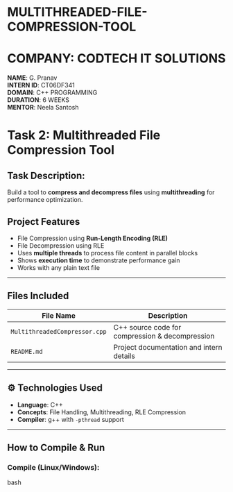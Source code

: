 # MULTITHREADED-FILE-COMPRESSION-TOOL
#  COMPANY: CODTECH IT SOLUTIONS

 **NAME**: G. Pranav  
 **INTERN ID**: CT06DF341  
 **DOMAIN**: C++ PROGRAMMING  
 **DURATION**: 6 WEEKS  
 **MENTOR**: Neela Santosh  



#  Task 2: Multithreaded File Compression Tool

## Task Description:
Build a tool to **compress and decompress files** using **multithreading** for performance optimization.



##  Project Features

- File Compression using **Run-Length Encoding (RLE)**
- File Decompression using RLE
- Uses **multiple threads** to process file content in parallel blocks
- Shows **execution time** to demonstrate performance gain
- Works with any plain text file

---

##  Files Included

| File Name                 | Description                                      |
|--------------------------|--------------------------------------------------|
| `MultithreadedCompressor.cpp` | C++ source code for compression & decompression |
| `README.md`              | Project documentation and intern details        |

---

## ⚙️ Technologies Used

- **Language**: C++  
- **Concepts**: File Handling, Multithreading, RLE Compression  
- **Compiler**: g++ with `-pthread` support  

---

##  How to Compile & Run

###  Compile (Linux/Windows):
bash


